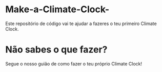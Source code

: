 # Make-a-Climate-Clock-
Este repositório de código vai te ajudar a fazeres o teu primeiro Climate Clock.

# Não sabes o que fazer?
Segue o nosso guião de como fazer o teu próprio Climate Clock!
